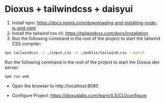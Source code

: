 # Dioxus + tailwindcss + daisyui

1. Install npm: https://docs.npmjs.com/downloading-and-installing-node-js-and-npm
2. Install the tailwind css cli: https://tailwindcss.com/docs/installation
3. Run the following command in the root of the project to start the tailwind CSS compiler:

```bash
npx tailwindcss -i ./input.css -o ./public/tailwind.css --watch
```

Run the following command in the root of the project to start the Dioxus dev server:

```bash
npm run web
```

- Open the browser to http://localhost:8080

- Configure Project: https://dioxuslabs.com/learn/0.5/CLI/configure